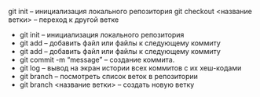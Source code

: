 git init – инициализация локального репозитория
git checkout <название ветки> – переход к другой ветке
* git init – инициализация локального репозитория
* git add – добавить файл или файлы к следующему коммиту
* git add – добавить файл или файлы к следующему коммиту
* git commit -m “message” – создание коммита.
* git log – вывод на экран истории всех коммитов с их хеш-кодами
* git branch – посмотреть список веток в репозитории
* git branch <название ветки> – создать новую ветку